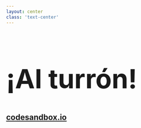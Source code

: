 ```yaml
---
layout: center
class: 'text-center'
---
```


# ¡Al turrón!

## [codesandbox.io](https://codesandbox.io)

<style>
  h1 {
    font-size: 72px!important;
  }
</style>
